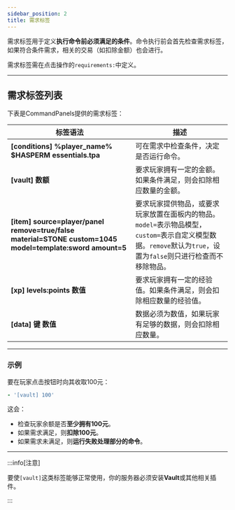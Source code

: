 ```yaml
---
sidebar_position: 2
title: 需求标签
---
```


需求标签用于定义**执行命令前必须满足的条件**。命令执行前会首先检查需求标签，如果符合条件需求，相关的交易（如扣除金额）也会进行。

需求标签需在点击操作的`requirements:`中定义。

------

## 需求标签列表

下表是CommandPanels提供的需求标签：

| 标签语法                                                                                                      | 描述                                                                                                  |
|-----------------------------------------------------------------------------------------------------------|-----------------------------------------------------------------------------------------------------|
| **[conditions] %player_name% $HASPERM essentials.tpa**                                                    | 可在需求中检查条件，决定是否运行命令。                                                                                 |
| **[vault] 数额**                                                                                            | 要求玩家拥有一定的金额。如果条件满足，则会扣除相应数量的金额。                                                                     |
| **[item] source=player/panel remove=true/false material=STONE custom=1045 model=template:sword amount=5** | 要求玩家提供物品，或要求玩家放置在面板内的物品。`model=`表示物品模型，`custom=`表示自定义模型数据。`remove`默认为`true`，设置为`false`则只进行检查而不移除物品。 |
| **[xp] levels:points 数值**                                                                                 | 要求玩家拥有一定的经验值。如果条件满足，则会扣除相应数量的经验值。                                                                   |
| **[data] 键 数值**                                                                                           | 数据必须为数值，如果玩家有足够的数据，则会扣除相应数量。                                                                        |

------

### 示例

要在玩家点击按钮时向其收取100元：

```yaml
- '[vault] 100'
```

这会：

- 检查玩家余额是否**至少拥有100元**。
- 如果需求满足，则**扣除100元**。
- 如果需求未满足，则**运行失败处理部分的命令**。

------

:::info[注意]

要使`[vault]`这类标签能够正常使用，你的服务器必须安装**Vault**或其他相关插件。

:::